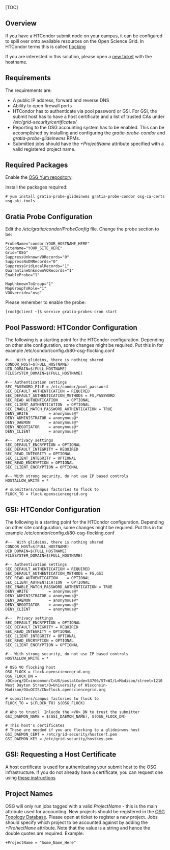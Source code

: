 [title]: - "Submit Node Flocking to OSG"

[TOC]

## Overview

If you have a HTCondor submit node on your campus, it can be configured
to spill over onto available resources on the Open Science Grid. In
HTCondor terms this is called
[flocking](https://research.cs.wisc.edu/htcondor/manual/latest/ConnectingHTCondorPoolswithFlocking.html)

If you are interested in this solution, please open a
[new ticket](https://support.opensciencegrid.org/helpdesk/tickets/new) with the hostname.

## Requirements

The requirements are:

* A public IP address, forward and reverse DNS
* Ability to open firewall ports
* HTCondor has to authenticate via pool password or GSI. For GSI, the submit host
   has to have a host certificate and a list of trusted CAs under */etc/grid-security/certificates/*
* Reporting to the OSG accounting system has to be enabled. This can
   be accomplished by installing and configuring the *gratia-probe-condor* and *gratia-probe-glideinwms* RPMs.
* Submitted jobs should have the *+ProjectName* attribute specified with
   a valid registered project name.

## Required Packages

Enable the [OSG Yum repository](http://opensciencegrid.github.io/docs/common/yum/).

Install the packages required:

    # yum install gratia-probe-glideinwms gratia-probe-condor osg-ca-certs osg-pki-tools

## Gratia Probe Configuration

Edit the */etc/gratia/condor/ProbeConfig* file. Change the probe section to be:

    ProbeName="condor:YOUR_HOSTNAME_HERE"
    SiteName="YOUR_SITE_HERE"
    Grid="OSG"
    SuppressUnknownVORecords="0"
    SuppressNoDNRecords="0"
    SuppressGridLocalRecords="1"
    QuarantineUnknownVORecords="1"
    EnableProbe="1"

    MapUnknownToGroup="1"
    MapGroupToRole="1"
    VOOverride="osg"

Please remember to enable the probe:

    [root@client ~]$ service gratia-probes-cron start

## Pool Password: HTCondor Configuration

The following is a starting point for the HTCondor configuration. Depending on other
site configuration, some changes might be required. Put this in for example
/etc/condor/config.d/80-osg-flocking.conf

    #--  With glideins, there is nothing shared
    CONDOR_HOST=$(FULL_HOSTNAME)
    UID_DOMAIN=$(FULL_HOSTNAME)
    FILESYSTEM_DOMAIN=$(FULL_HOSTNAME)
    
    #-- Authentication settings
    SEC_PASSWORD_FILE = /etc/condor/pool_password
    SEC_DEFAULT_AUTHENTICATION = REQUIRED
    SEC_DEFAULT_AUTHENTICATION_METHODS = FS,PASSWORD
    SEC_READ_AUTHENTICATION    = OPTIONAL
    SEC_CLIENT_AUTHENTICATION  = OPTIONAL
    SEC_ENABLE_MATCH_PASSWORD_AUTHENTICATION = TRUE
    DENY_WRITE         = anonymous@*
    DENY_ADMINISTRATOR = anonymous@*
    DENY_DAEMON        = anonymous@*
    DENY_NEGOTIATOR    = anonymous@*
    DENY_CLIENT        = anonymous@*
    
    #--  Privacy settings
    SEC_DEFAULT_ENCRYPTION = OPTIONAL
    SEC_DEFAULT_INTEGRITY = REQUIRED
    SEC_READ_INTEGRITY = OPTIONAL
    SEC_CLIENT_INTEGRITY = OPTIONAL
    SEC_READ_ENCRYPTION = OPTIONAL
    SEC_CLIENT_ENCRYPTION = OPTIONAL
    
    #-- With strong security, do not use IP based controls
    HOSTALLOW_WRITE = *
    
    # submitters/campus factories to flock to
    FLOCK_TO = flock.opensciencegrid.org
    


## GSI: HTCondor Configuration

The following is a starting point for the HTCondor configuration. Depending on other
site configuration, some changes might be required. Put this in for example
/etc/condor/config.d/80-osg-flocking.conf

    #--  With glideins, there is nothing shared
    CONDOR_HOST=$(FULL_HOSTNAME)
    UID_DOMAIN=$(FULL_HOSTNAME)
    FILESYSTEM_DOMAIN=$(FULL_HOSTNAME)
    
    #-- Authentication settings
    SEC_DEFAULT_AUTHENTICATION = REQUIRED
    SEC_DEFAULT_AUTHENTICATION_METHODS = FS,GSI
    SEC_READ_AUTHENTICATION    = OPTIONAL
    SEC_CLIENT_AUTHENTICATION  = OPTIONAL
    SEC_ENABLE_MATCH_PASSWORD_AUTHENTICATION = TRUE
    DENY_WRITE         = anonymous@*
    DENY_ADMINISTRATOR = anonymous@*
    DENY_DAEMON        = anonymous@*
    DENY_NEGOTIATOR    = anonymous@*
    DENY_CLIENT        = anonymous@*
    
    #--  Privacy settings
    SEC_DEFAULT_ENCRYPTION = OPTIONAL
    SEC_DEFAULT_INTEGRITY = REQUIRED
    SEC_READ_INTEGRITY = OPTIONAL
    SEC_CLIENT_INTEGRITY = OPTIONAL
    SEC_READ_ENCRYPTION = OPTIONAL
    SEC_CLIENT_ENCRYPTION = OPTIONAL
    
    #-- With strong security, do not use IP based controls
    HOSTALLOW_WRITE = *

    # OSG VO flocking host
    OSG_FLOCK = flock.opensciencegrid.org
    OSG_FLOCK_DN = /DC=org/DC=incommon/C=US/postalCode=53706/ST=WI/L=Madison/street=1210 West Dayton Street/O=University of Wisconsin-Madison/OU=OCIS/CN=flock.opensciencegrid.org

    # submitters/campus factories to flock to
    FLOCK_TO = $(FLOCK_TO) $(OSG_FLOCK)

    # Who to trust?  Inlucde the <VO>_DN to trust the submitter
    GSI_DAEMON_NAME = $(GSI_DAEMON_NAME), $(OSG_FLOCK_DN)

    # This host's certificates
    # These are needed if you are flocking to a glideinwms host
    GSI_DAEMON_CERT = /etc/grid-security/hostcert.pem
    GSI_DAEMON_KEY = /etc/grid-security/hostkey.pem

## GSI: Requesting a Host Certificate

A host certificate is used for authenticating your submit host to the OSG
infrastructure. If you do not already have a certificate, you can request one
using [these instructions](http://opensciencegrid.github.io/docs/security/host-certs/)

## Project Names

OSG will only run jobs tagged with a valid *ProjectName* - this is the main attribute
used for accounting. New projects should be registered in the
[OSG Topology Database](https://github.com/opensciencegrid/topology/blob/master/README.md).
Please open at ticket to register a new project.
Jobs should specify which project to be accounted against by adding
the *+ProhectNane* attribute. Note that the value is a string and hence
the double quotes are required.  Example:

    +ProjectName = "Some_Name_Here"

